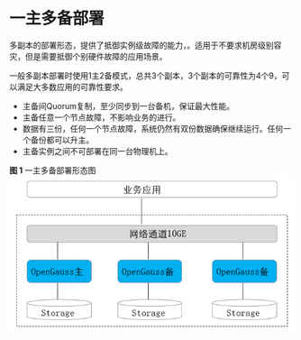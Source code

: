 # 一主多备部署<a name="ZH-CN_TOPIC_0251307668"></a>

多副本的部署形态，提供了抵御实例级故障的能力，。适用于不要求机房级别容灾，但是需要抵御个别硬件故障的应用场景。

一般多副本部署时使用1主2备模式，总共3个副本，3个副本的可靠性为4个9，可以满足大多数应用的可靠性要求。

-   主备间Quorum复制，至少同步到一台备机，保证最大性能。
-   主备任意一个节点故障，不影响业务的进行。
-   数据有三份，任何一个节点故障，系统仍然有双份数据确保继续运行。任何一个备份都可以升主。
-   主备实例之间不可部署在同一台物理机上。

**图 1**  一主多备部署形态图<a name="fig5294135131017"></a>  
![](figures/一主多备部署形态图.png "一主多备部署形态图")

